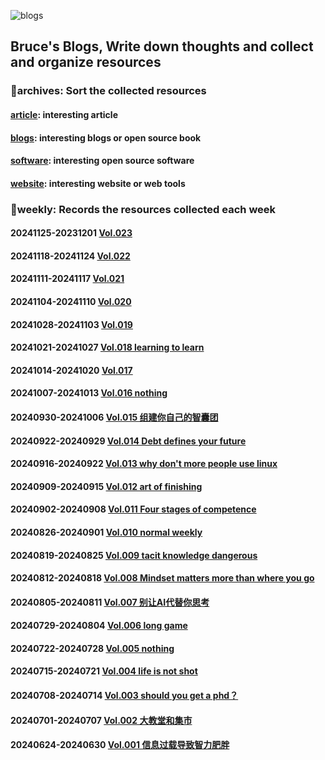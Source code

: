 ![blogs](https://socialify.git.ci/Real-Bruce/blogs/image?font=Rokkitt&forks=1&issues=1&language=1&name=1&owner=1&pattern=Brick%20Wall&pulls=1&stargazers=1&theme=Light)

## Bruce's Blogs, Write down thoughts and collect and organize resources

### 📌archives: Sort the collected resources

#### [article](/archives/article.md): interesting article

#### [blogs](/archives/blogs.md): interesting blogs or open source book

#### [software](/archives/software.md): interesting open source software

#### [website](/archives/website.md): interesting website or web tools

### 📰weekly: Records the resources collected each week

#### 20241125-20231201 [Vol.023](./weekly/Vol.023.md)

#### 20241118-20241124 [Vol.022](./weekly/Vol.022.md)

#### 20241111-20241117 [Vol.021](./weekly/Vol.021.md)

#### 20241104-20241110 [Vol.020](./weekly/Vol.020.md)

#### 20241028-20241103 [Vol.019](/weekly/Vol.019.md)

#### 20241021-20241027 [Vol.018 learning to learn](/weekly/Vol.018.md)

#### 20241014-20241020 [Vol.017](/weekly/Vol.017.md)

#### 20241007-20241013 [Vol.016 nothing](/weekly/Vol.016.md)

#### 20240930-20241006 [Vol.015 组建你自己的智囊团](/weekly/Vol.015.md)

#### 20240922-20240929 [Vol.014 Debt defines your future](/weekly/Vol.014.md) 

#### 20240916-20240922 [Vol.013 why don't more people use linux](/weekly/Vol.013.md) 

#### 20240909-20240915 [Vol.012 art of finishing](/weekly/Vol.012.md) 

#### 20240902-20240908 [Vol.011 Four stages of competence ](/weekly/Vol.011.md)

#### 20240826-20240901 [Vol.010 normal weekly](/weekly/Vol.010.md) 

#### 20240819-20240825 [Vol.009 tacit knowledge dangerous](/weekly/vol.009.md) 

#### 20240812-20240818 [Vol.008 Mindset matters more than where you go](/weekly/Vol.008.md) 

#### 20240805-20240811 [Vol.007 别让AI代替你思考](/weekly/Vol.007.md) 

#### 20240729-20240804 [Vol.006 long game](/weekly/Vol.006.md) 

#### 20240722-20240728 [Vol.005 nothing](/weekly/Vol.005.md) 

#### 20240715-20240721 [Vol.004 life is not shot](/weekly/Vol.004.md) 

#### 20240708-20240714 [Vol.003 should you get a phd？](/weekly/Vol.003.md) 

#### 20240701-20240707 [Vol.002 大教堂和集市](/weekly/Vol.002.md)

#### 20240624-20240630 [Vol.001 信息过载导致智力肥胖](/weekly/Vol.001.md)